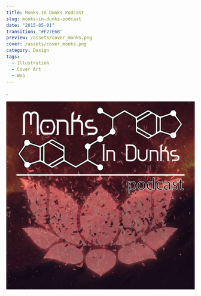 ```yaml
---
title: Monks In Dunks Podcast
slug: monks-in-dunks-podcast
date: "2015-05-01"
transition: "#F27E6B"
preview: /assets/cover_monks.png
cover: /assets/cover_monks.png
category: Design
tags:
  - Illustration
  - Cover Art
  - Web
---
```


.

![](/assets/monks_02.png)

